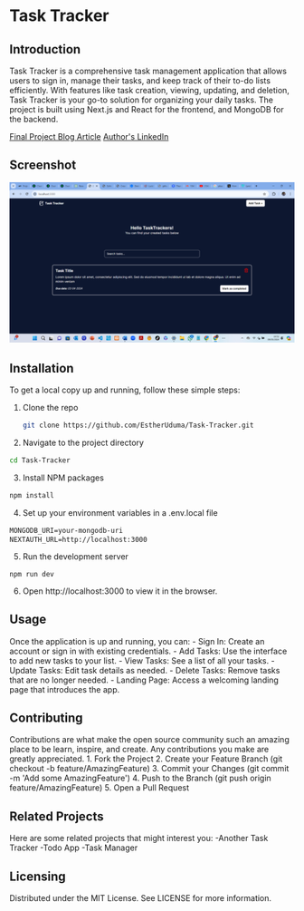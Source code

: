 <h1>Task Tracker</h1>

<h2>Introduction</h2>

Task Tracker is a comprehensive task management application that allows users to sign in, manage their tasks, and keep track of their to-do lists efficiently. With features like task creation, viewing, updating, and deletion, Task Tracker is your go-to solution for organizing your daily tasks. The project is built using Next.js and React for the frontend, and MongoDB for the backend.

[Final Project Blog Article](https://your-blog-article-link.com)
[Author's LinkedIn](https://www.linkedin.com/in/esther-uduma)

<h2>Screenshot</h2>

![Task Tracker Screenshot](<Task Tracker.png>)

<h2>Installation</h2>

To get a local copy up and running, follow these simple steps:

1. Clone the repo
   ```sh
   git clone https://github.com/EstherUduma/Task-Tracker.git

2. Navigate to the project directory
```sh
cd Task-Tracker
```
3. Install NPM packages
```sh
npm install
```
4. Set up your environment variables in a .env.local file
```
MONGODB_URI=your-mongodb-uri
NEXTAUTH_URL=http://localhost:3000
```
5. Run the development server
```
npm run dev
```
6. Open http://localhost:3000 to view it in the browser.

<h2>Usage</h2>
Once the application is up and running, you can:
- Sign In: Create an account or sign in with existing credentials.
- Add Tasks: Use the interface to add new tasks to your list.
- View Tasks: See a list of all your tasks.
- Update Tasks: Edit task details as needed.
- Delete Tasks: Remove tasks that are no longer needed.
- Landing Page: Access a welcoming landing page that introduces the app.

<h2>Contributing</h2>
Contributions are what make the open source community such an amazing place to be learn, inspire, and create. Any contributions you make are greatly appreciated.
1. Fork the Project
2. Create your Feature Branch (git checkout -b feature/AmazingFeature)
3. Commit your Changes (git commit -m 'Add some AmazingFeature')
4. Push to the Branch (git push origin feature/AmazingFeature)
5. Open a Pull Request

<h2>Related Projects</h2>
Here are some related projects that might interest you:
-Another Task Tracker
-Todo App
-Task Manager

<h2>Licensing</h2>
Distributed under the MIT License. See LICENSE for more information.